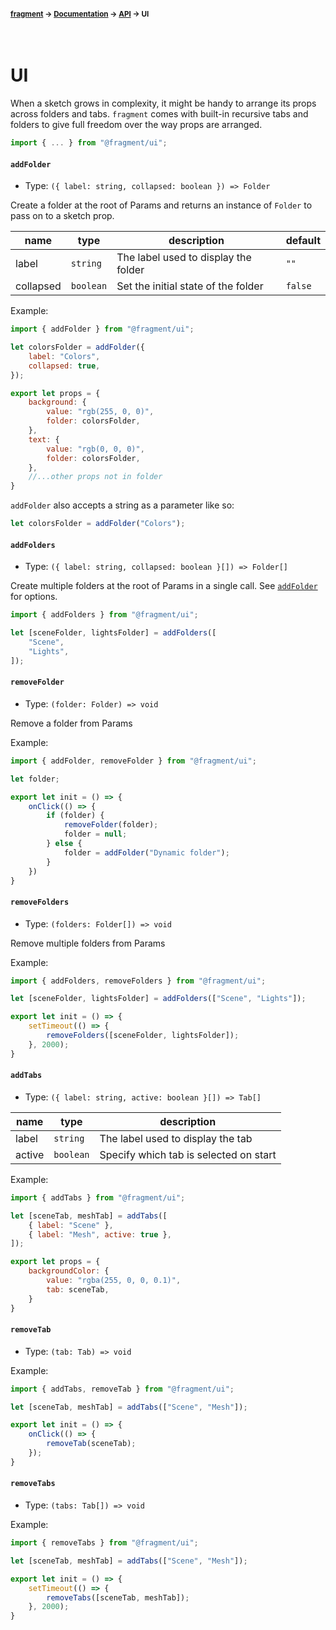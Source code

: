 #### <sup>[fragment](../../README.md) → [Documentation](../README.md) → [API](../README.md#apis) → UI</sup>
<br>

# UI

When a sketch grows in complexity, it might be handy to arrange its props across folders and tabs. `fragment` comes with built-in recursive tabs and folders to give full freedom over the way props are arranged.

```js
import { ... } from "@fragment/ui";
```

#### `addFolder`
- Type: `({ label: string, collapsed: boolean }) => Folder`

Create a folder at the root of Params and returns an instance of `Folder` to pass on to a sketch prop. 

| name | type | description | default |
|---|---|---|---|
| label | `string` | The label used to display the folder | `""` |
| collapsed | `boolean` | Set the initial state of the folder | `false`|

Example: 

```js
import { addFolder } from "@fragment/ui";

let colorsFolder = addFolder({
	label: "Colors",
	collapsed: true,
});

export let props = {
	background: {
		value: "rgb(255, 0, 0)",
		folder: colorsFolder,
	},
	text: {
		value: "rgb(0, 0, 0)",
		folder: colorsFolder,
	},
	//...other props not in folder
}
```

`addFolder` also accepts a string as a parameter like so:

```js
let colorsFolder = addFolder("Colors");
```

#### `addFolders`
- Type: `({ label: string, collapsed: boolean }[]) => Folder[]`

Create multiple folders at the root of Params in a single call. See [`addFolder`](./#addFolder) for options.

```js
import { addFolders } from "@fragment/ui";

let [sceneFolder, lightsFolder] = addFolders([
	"Scene",
	"Lights",
]);
```

#### `removeFolder`
- Type: `(folder: Folder) => void`

Remove a folder from Params

Example:
```js 
import { addFolder, removeFolder } from "@fragment/ui";

let folder;

export let init = () => {
	onClick(() => {
		if (folder) {
			removeFolder(folder);
			folder = null;
		} else {
			folder = addFolder("Dynamic folder");
		}
	})
}
```

#### `removeFolders`
- Type: `(folders: Folder[]) => void`

Remove multiple folders from Params

Example:
```js
import { addFolders, removeFolders } from "@fragment/ui";

let [sceneFolder, lightsFolder] = addFolders(["Scene", "Lights"]);

export let init = () => {
	setTimeout(() => {
		removeFolders([sceneFolder, lightsFolder]);
	}, 2000);
}
```

#### `addTabs`
- Type: `({ label: string, active: boolean }[]) => Tab[]`

| name | type | description |
|---|---|---|
| label | `string` | The label used to display the tab |
| active | `boolean` | Specify which tab is selected on start |

Example:
```js
import { addTabs } from "@fragment/ui";

let [sceneTab, meshTab] = addTabs([
	{ label: "Scene" },
	{ label: "Mesh", active: true },
]);

export let props = {
	backgroundColor: {
		value: "rgba(255, 0, 0, 0.1)",
		tab: sceneTab,
	}
}
```

#### `removeTab`
- Type: `(tab: Tab) => void`

Example:
```js
import { addTabs, removeTab } from "@fragment/ui";

let [sceneTab, meshTab] = addTabs(["Scene", "Mesh"]);

export let init = () => {
	onClick(() => {
		removeTab(sceneTab);
	});
}
```

#### `removeTabs`
- Type: `(tabs: Tab[]) => void`

Example:
```js
import { removeTabs } from "@fragment/ui";

let [sceneTab, meshTab] = addTabs(["Scene", "Mesh"]);

export let init = () => {
	setTimeout(() => {
		removeTabs([sceneTab, meshTab]);
	}, 2000);
}
```
